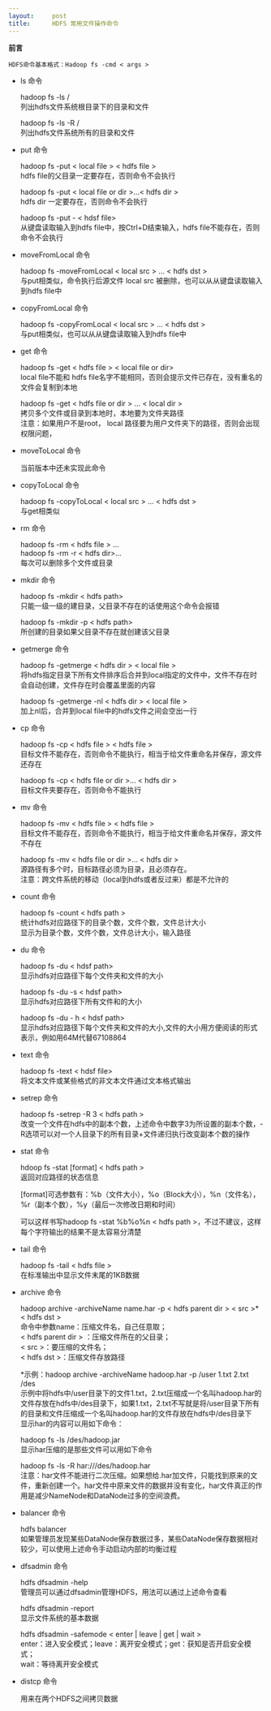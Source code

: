 ```yaml
---
layout:     post
title:      HDFS 常用文件操作命令
---
```

<div id="article_content" class="article_content clearfix csdn-tracking-statistics" data-pid="blog" data-mod="popu_307" data-dsm="post">
								            <div id="content_views" class="markdown_views prism-atom-one-dark">
							<!-- flowchart 箭头图标 勿删 -->
							<svg xmlns="http://www.w3.org/2000/svg" style="display: none;"><path stroke-linecap="round" d="M5,0 0,2.5 5,5z" id="raphael-marker-block" style="-webkit-tap-highlight-color: rgba(0, 0, 0, 0);"></path></svg>
							<p><strong>前言</strong></p>

<pre><code>HDFS命令基本格式：Hadoop fs -cmd &lt; args &gt;
</code></pre>

<ul>
<li><p>ls 命令</p>

<p>hadoop fs -ls  / <br>
列出hdfs文件系统根目录下的目录和文件</p>

<p>hadoop fs -ls -R / <br>
列出hdfs文件系统所有的目录和文件</p></li>
<li><p>put 命令</p>

<p>hadoop fs -put &lt; local file &gt; &lt; hdfs file &gt; <br>
hdfs file的父目录一定要存在，否则命令不会执行</p>

<p>hadoop fs -put  &lt; local file or dir &gt;…&lt; hdfs dir &gt; <br>
hdfs dir 一定要存在，否则命令不会执行</p>

<p>hadoop fs -put - &lt; hdsf  file&gt; <br>
从键盘读取输入到hdfs file中，按Ctrl+D结束输入，hdfs file不能存在，否则命令不会执行</p></li>
<li><p>moveFromLocal 命令</p>

<p>hadoop fs -moveFromLocal  &lt; local src &gt; … &lt; hdfs dst &gt; <br>
与put相类似，命令执行后源文件 local src 被删除，也可以从从键盘读取输入到hdfs file中</p></li>
<li><p>copyFromLocal 命令</p>

<p>hadoop fs -copyFromLocal  &lt; local src &gt; … &lt; hdfs dst &gt; <br>
与put相类似，也可以从从键盘读取输入到hdfs file中</p></li>
<li><p>get 命令</p>

<p>hadoop fs -get &lt; hdfs file &gt; &lt; local file or dir&gt; <br>
local file不能和 hdfs file名字不能相同，否则会提示文件已存在，没有重名的文件会复制到本地</p>

<p>hadoop fs -get &lt; hdfs file or dir &gt; … &lt; local  dir &gt; <br>
拷贝多个文件或目录到本地时，本地要为文件夹路径  <br>
注意：如果用户不是root， local 路径要为用户文件夹下的路径，否则会出现权限问题，</p></li>
<li><p>moveToLocal 命令</p>

<p>当前版本中还未实现此命令</p></li>
<li><p>copyToLocal 命令</p>

<p>hadoop fs -copyToLocal &lt; local src &gt; … &lt; hdfs dst &gt; <br>
与get相类似</p></li>
<li><p>rm 命令</p>

<p>hadoop fs -rm &lt; hdfs file &gt; … <br>
hadoop fs -rm -r &lt; hdfs dir&gt;… <br>
每次可以删除多个文件或目录</p></li>
<li><p>mkdir 命令</p>

<p>hadoop fs -mkdir &lt; hdfs path&gt; <br>
只能一级一级的建目录，父目录不存在的话使用这个命令会报错</p>

<p>hadoop fs -mkdir -p &lt; hdfs path&gt;  <br>
所创建的目录如果父目录不存在就创建该父目录</p></li>
<li><p>getmerge 命令</p>

<p>hadoop fs -getmerge &lt; hdfs dir &gt;  &lt; local file &gt; <br>
将hdfs指定目录下所有文件排序后合并到local指定的文件中，文件不存在时会自动创建，文件存在时会覆盖里面的内容</p>

<p>hadoop fs -getmerge -nl  &lt; hdfs dir &gt;  &lt; local file &gt; <br>
加上nl后，合并到local file中的hdfs文件之间会空出一行</p></li>
<li><p>cp 命令</p>

<p>hadoop fs -cp  &lt; hdfs file &gt;  &lt; hdfs file &gt; <br>
目标文件不能存在，否则命令不能执行，相当于给文件重命名并保存，源文件还存在</p>

<p>hadoop fs -cp &lt; hdfs file or dir &gt;… &lt; hdfs dir &gt; <br>
目标文件夹要存在，否则命令不能执行</p></li>
<li><p>mv 命令</p>

<p>hadoop fs -mv &lt; hdfs file &gt;  &lt; hdfs file &gt; <br>
目标文件不能存在，否则命令不能执行，相当于给文件重命名并保存，源文件不存在</p>

<p>hadoop fs -mv  &lt; hdfs file or dir &gt;…  &lt; hdfs dir &gt; <br>
源路径有多个时，目标路径必须为目录，且必须存在。  <br>
注意：跨文件系统的移动（local到hdfs或者反过来）都是不允许的</p></li>
<li><p>count 命令</p>

<p>hadoop fs -count &lt; hdfs path &gt; <br>
统计hdfs对应路径下的目录个数，文件个数，文件总计大小  <br>
显示为目录个数，文件个数，文件总计大小，输入路径</p></li>
<li><p>du 命令</p>

<p>hadoop fs -du &lt; hdsf path&gt;  <br>
显示hdfs对应路径下每个文件夹和文件的大小</p>

<p>hadoop fs -du -s &lt; hdsf path&gt;  <br>
显示hdfs对应路径下所有文件和的大小</p>

<p>hadoop fs -du - h &lt; hdsf path&gt;  <br>
显示hdfs对应路径下每个文件夹和文件的大小,文件的大小用方便阅读的形式表示，例如用64M代替67108864</p></li>
<li><p>text 命令</p>

<p>hadoop fs -text &lt; hdsf file&gt; <br>
将文本文件或某些格式的非文本文件通过文本格式输出</p></li>
<li><p>setrep 命令</p>

<p>hadoop fs -setrep -R 3 &lt; hdfs path &gt; <br>
改变一个文件在hdfs中的副本个数，上述命令中数字3为所设置的副本个数，-R选项可以对一个人目录下的所有目录+文件递归执行改变副本个数的操作</p></li>
<li><p>stat 命令</p>

<p>hdoop fs -stat [format] &lt; hdfs path &gt; <br>
返回对应路径的状态信息</p>

<p>[format]可选参数有：%b（文件大小），%o（Block大小），%n（文件名），%r（副本个数），%y（最后一次修改日期和时间）</p>

<p>可以这样书写hadoop fs -stat %b%o%n &lt; hdfs path &gt;，不过不建议，这样每个字符输出的结果不是太容易分清楚</p></li>
<li><p>tail 命令</p>

<p>hadoop fs -tail &lt; hdfs file &gt; <br>
在标准输出中显示文件末尾的1KB数据</p></li>
<li><p>archive 命令</p>

<p>hadoop archive -archiveName name.har -p &lt; hdfs parent dir &gt; &lt; src &gt;* &lt; hdfs dst &gt; <br>
命令中参数name：压缩文件名，自己任意取；  <br>
&lt; hdfs parent dir &gt; ：压缩文件所在的父目录；  <br>
&lt; src &gt;：要压缩的文件名；  <br>
&lt; hdfs dst &gt;：压缩文件存放路径</p>

<p>*示例：hadoop archive -archiveName hadoop.har -p /user 1.txt 2.txt /des  <br>
示例中将hdfs中/user目录下的文件1.txt，2.txt压缩成一个名叫hadoop.har的文件存放在hdfs中/des目录下，如果1.txt，2.txt不写就是将/user目录下所有的目录和文件压缩成一个名叫hadoop.har的文件存放在hdfs中/des目录下 <br>
显示har的内容可以用如下命令：</p>

<p>hadoop fs -ls /des/hadoop.jar <br>
显示har压缩的是那些文件可以用如下命令</p>

<p>hadoop fs -ls -R har:///des/hadoop.har <br>
注意：har文件不能进行二次压缩。如果想给.har加文件，只能找到原来的文件，重新创建一个。har文件中原来文件的数据并没有变化，har文件真正的作用是减少NameNode和DataNode过多的空间浪费。</p></li>
<li><p>balancer 命令</p>

<p>hdfs balancer <br>
如果管理员发现某些DataNode保存数据过多，某些DataNode保存数据相对较少，可以使用上述命令手动启动内部的均衡过程</p></li>
<li><p>dfsadmin 命令</p>

<p>hdfs dfsadmin -help <br>
管理员可以通过dfsadmin管理HDFS，用法可以通过上述命令查看</p>

<p>hdfs dfsadmin -report <br>
显示文件系统的基本数据</p>

<p>hdfs dfsadmin -safemode &lt; enter | leave | get | wait &gt; <br>
enter：进入安全模式；leave：离开安全模式；get：获知是否开启安全模式；  <br>
wait：等待离开安全模式</p></li>
<li><p>distcp 命令</p>

<p>用来在两个HDFS之间拷贝数据</p></li>
</ul>            </div>
						<link href="https://csdnimg.cn/release/phoenix/mdeditor/markdown_views-9e5741c4b9.css" rel="stylesheet">
                </div>